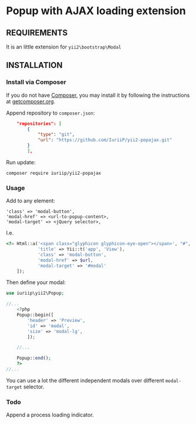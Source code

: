 Popup with AJAX loading extension
=====================

REQUIREMENTS
------------

It is an little extension for `yii2\bootstrap\Modal`

INSTALLATION
------------

### Install via Composer

If you do not have [Composer](http://getcomposer.org/), you may install it by following the instructions
at [getcomposer.org](http://getcomposer.org/doc/00-intro.md#installation-nix).

Append repository to `composer.json`:

```json
    "repositories": [
        {
            "type": "git",
            "url": "https://github.com/IuriiP/yii2-popajax.git"
        }
        ],
```

Run update:

~~~
composer require iuriip/yii2-popajax
~~~

### Usage

Add to any element:

```
'class' => 'modal-button',
'modal-href' => <url-to-popup-content>,
'modal-target' => <jQuery selector>,
```

I.e.

```php
<?= Html::a('<span class="glyphicon glyphicon-eye-open"></span>', "#", [
            'title' => Yii::t('app', 'View'),
            'class' => 'modal-button',
            'modal-href' => $url,
            'modal-target' => '#modal'
    ]);
```

Then define your modal:

```php
use iuriip\yii2\Popup;

//...
    <?php
    Popup::begin([
        'header' => 'Preview',
        'id' => 'modal',
        'size' => 'modal-lg',
        ]);

    //...

    Popup::end();
    ?>
//...
```

You can use a lot the different independent modals over different `modal-target` selector.

### Todo

Append a process loading indicator.
